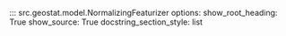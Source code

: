 ::: src.geostat.model.NormalizingFeaturizer
    options:
        show_root_heading: True
        show_source: True
        docstring_section_style: list